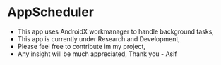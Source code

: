 # AppScheduler

- This app uses AndroidX workmanager to handle background tasks,
- This app is currently under Research and Development,
- Please feel free to contribute im my project,
- Any insight will be much appreciated, Thank you - Asif
